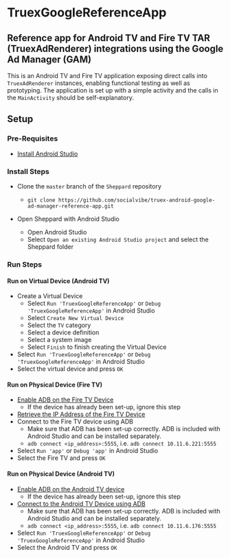 # TruexGoogleReferenceApp

## Reference app for Android TV and Fire TV TAR (TruexAdRenderer) integrations using the Google Ad Manager (GAM)

This is an Android TV and Fire TV application exposing direct calls into `TruexAdRenderer` instances, enabling functional testing as well as prototyping. The application is set up with a simple activity and the calls in the `MainActivity` should be self-explanatory.

## Setup

### Pre-Requisites

* [Install Android Studio](https://developer.android.com/studio/)

### Install Steps

* Clone the `master` branch of the `Sheppard` repository
    * `git clone https://github.com/socialvibe/truex-android-google-ad-manager-reference-app.git`

* Open Sheppard with Android Studio
    * Open Android Studio
    * Select `Open an existing Android Studio project` and select the Sheppard folder


### Run Steps

#### Run on Virtual Device (Android TV)
* Create a Virtual Device
    * Select `Run 'TruexGoogleReferenceApp'` or `Debug 'TruexGoogleReferenceApp'` in Android Studio
    * Select `Create New Virtual Device`
    * Select the `TV` category
    * Select a device definition
    * Select a system image
    * Select `Finish` to finish creating the Virtual Device
* Select `Run 'TruexGoogleReferenceApp'` or `Debug 'TruexGoogleReferenceApp'` in Android Studio
* Select the virtual device and press `OK`

#### Run on Physical Device (Fire TV)
* [Enable ADB on the Fire TV Device](http://www.aftvnews.com/how-to-enable-adb-debugging-on-an-amazon-fire-tv-or-fire-tv-stick/)
    * If the device has already been set-up, ignore this step
* [Retrieve the IP Address of the Fire TV Device](http://www.aftvnews.com/how-to-determine-the-ip-address-of-an-amazon-fire-tv-or-fire-tv-stick/)
* Connect to the Fire TV device using ADB
    * Make sure that ADB has been set-up correctly. ADB is included with Android Studio and can be installed separately.
    * `adb connect <ip_address>:5555`, i.e. `adb connect 10.11.6.221:5555`
* Select `Run 'app'` or `Debug 'app'` in Android Studio
* Select the Fire TV and press `OK`

#### Run on Physical Device (Android TV)
* [Enable ADB on the Android TV device](https://developers.google.com/cast/docs/android_tv#setting-up)
    * If the device has already been set-up, ignore this step
* [Connect to the Android TV Device using ADB](https://developers.google.com/cast/docs/android_tv#adb-tcpip)
    * Make sure that ADB has been set-up correctly. ADB is included with Android Studio and can be installed separately.
    * `adb connect <ip_address>:5555`, i.e. `adb connect 10.11.6.176:5555`
* Select `Run 'TruexGoogleReferenceApp'` or `Debug 'TruexGoogleReferenceApp'` in Android Studio
* Select the Android TV and press `OK`
